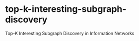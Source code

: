 # top-k-interesting-subgraph-discovery
Top-K Interesting Subgraph Discovery in Information Networks
